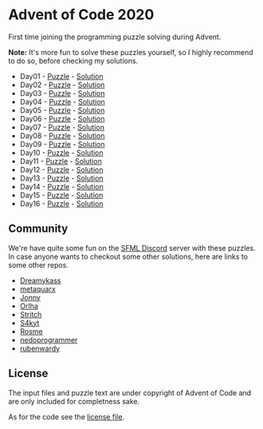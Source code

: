 # Advent of Code 2020

First time joining the programming puzzle solving during Advent.

**Note:** It's more fun to solve these puzzles yourself, so I highly recommend to do so, before checking my solutions.

- Day01 - [Puzzle](https://adventofcode.com/2020/day/1) - [Solution](Day01/)
- Day02 - [Puzzle](https://adventofcode.com/2020/day/2) - [Solution](Day02/)
- Day03 - [Puzzle](https://adventofcode.com/2020/day/3) - [Solution](Day03/)
- Day04 - [Puzzle](https://adventofcode.com/2020/day/4) - [Solution](Day04/)
- Day05 - [Puzzle](https://adventofcode.com/2020/day/5) - [Solution](Day05/)
- Day06 - [Puzzle](https://adventofcode.com/2020/day/6) - [Solution](Day06/)
- Day07 - [Puzzle](https://adventofcode.com/2020/day/7) - [Solution](Day07/)
- Day08 - [Puzzle](https://adventofcode.com/2020/day/8) - [Solution](Day08/)
- Day09 - [Puzzle](https://adventofcode.com/2020/day/9) - [Solution](Day09/)
- Day10 - [Puzzle](https://adventofcode.com/2020/day/10) - [Solution](Day10/)
- Day11 - [Puzzle](https://adventofcode.com/2020/day/11) - [Solution](Day11/)
- Day12 - [Puzzle](https://adventofcode.com/2020/day/12) - [Solution](Day12/)
- Day13 - [Puzzle](https://adventofcode.com/2020/day/13) - [Solution](Day13/)
- Day14 - [Puzzle](https://adventofcode.com/2020/day/14) - [Solution](Day14/)
- Day15 - [Puzzle](https://adventofcode.com/2020/day/15) - [Solution](Day15/)
- Day16 - [Puzzle](https://adventofcode.com/2020/day/16) - [Solution](Day16/)

## Community

We're have quite some fun on the [SFML Discord](https://discord.gg/nr4X7Fh) server with these puzzles.
In case anyone wants to checkout some other solutions, here are links to some other repos.

- [Dreamykass](https://github.com/Dreamykass/advent-of-code)
- [metaquarx](https://github.com/metaquarx/advent_of_code_2020)
- [Jonny](https://github.com/JonnyPtn/AOC2020)
- [Orlha](https://github.com/Orlha/advent_2020)
- [Stritch](https://github.com/MetGang/Advent-of-Code)
- [S4kyt](https://github.com/S4kyt/AoC-2020)
- [Rosme](https://github.com/Rosme/aoc)
- [nedoprogrammer](https://github.com/NedoProgrammer/AdventOfCode)
- [rubenwardy](https://gitlab.com/rubenwardy/advent_of_code)

## License

The input files and puzzle text are under copyright of Advent of Code and are only included for completness sake.

As for the code see the [license file](LICENSE.md).